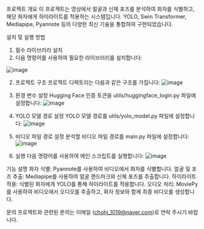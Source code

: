 프로젝트 개요
이 프로젝트는 영상에서 얼굴과 신체 포즈를 분석하여 화자를 식별하고, 해당 화자에게 하이라이트를 적용하는 시스템입니다. YOLO, Swin Transformer, Mediapipe, Pyannote 등의 다양한 최신 기술을 통합하여 구현되었습니다.

설치 및 실행 방법
1. 필수 라이브러리 설치
2. 다음 명령어를 사용하여 필요한 라이브러리를 설치합니다:

![image](https://github.com/zodia8393/Speaker_Highlignt/assets/83521479/fe753529-40dd-47eb-9b04-5eea09c0ae92)

2. 프로젝트 구조
프로젝트 디렉토리는 다음과 같은 구조를 가집니다:
![image](https://github.com/zodia8393/Speaker_Highlignt/assets/83521479/bffbffb1-3d6d-4feb-8b3d-e9a70717161d)

3. 환경 변수 설정
Hugging Face 인증 토큰을 utils/huggingface_login.py 파일에 설정합니다:
![image](https://github.com/zodia8393/Speaker_Highlignt/assets/83521479/ecd4cc42-025b-4b83-9132-b82bc71d33e8)

4. YOLO 모델 경로 설정
YOLO 모델 경로를 utils/yolo_model.py 파일에 설정합니다:
![image](https://github.com/zodia8393/Speaker_Highlignt/assets/83521479/4f578491-d4e5-40e7-8a87-07fa00f0f438)

5. 비디오 파일 경로 설정
분석할 비디오 파일 경로를 main.py 파일에 설정합니다:
![image](https://github.com/zodia8393/Speaker_Highlignt/assets/83521479/da756ae8-dbe1-4036-9ead-e60791d9bcdb)

6. 실행
다음 명령어를 사용하여 메인 스크립트를 실행합니다:
![image](https://github.com/zodia8393/Speaker_Highlignt/assets/83521479/3678a781-1ab7-4150-8a35-06649b16d067)

기능 설명
화자 식별: Pyannote를 사용하여 비디오에서 화자를 식별합니다.
얼굴 및 포즈 추출: Mediapipe를 사용하여 얼굴 랜드마크와 신체 포즈를 추출합니다.
하이라이트 적용: 식별된 화자에게 YOLO를 통해 하이라이트를 적용합니다.
오디오 처리: MoviePy를 사용하여 비디오에서 오디오를 추출하고, 화자 정보와 함께 최종 비디오를 생성합니다.

문의
프로젝트와 관련된 문의는 이메일 (chohj_1019@naver.com)로 연락 주시기 바랍니다.

